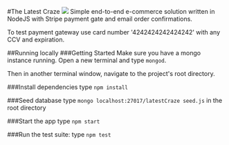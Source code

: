 #The Latest Craze <a href="https://travis-ci.org/accraze/latestCraze" target="__blank"><img src="https://travis-ci.org/accraze/latestCraze.svg?branch=master"></a>
Simple end-to-end e-commerce solution written in NodeJS with Stripe payment gate and email order confirmations.

To test payment gateway use card number '4242424242424242' with any CCV and expiration. 


##Running locally
###Getting Started
Make sure you have a mongo instance running.
Open a new terminal and type `mongod`.

Then in another terminal window, navigate to the project's root directory.

###Install dependencies
type `npm install`

###Seed database
type `mongo localhost:27017/latestCraze seed.js` in the root directory

###Start the app
type `npm start`

###Run the test suite:
type `npm test`


